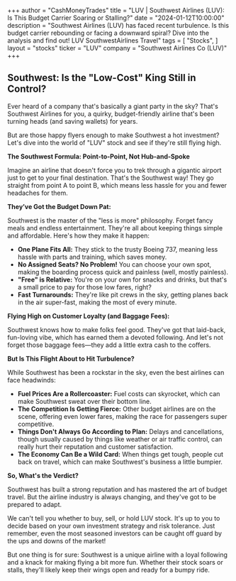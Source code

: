 +++
author = "CashMoneyTrades"
title = "LUV |  Southwest Airlines (LUV): Is This Budget Carrier Soaring or Stalling?"
date = "2024-01-12T10:00:00"
description = "Southwest Airlines (LUV) has faced recent turbulence. Is this budget carrier rebounding or facing a downward spiral? Dive into the analysis and find out! LUV SouthwestAirlines Travel"
tags = [
"Stocks",
]
layout = "stocks"
ticker = "LUV"
company = "Southwest Airlines Co (LUV)"
+++
        


## Southwest: Is the "Low-Cost" King Still in Control?

Ever heard of a company that's basically a giant party in the sky? That's Southwest Airlines for you, a quirky, budget-friendly airline that's been turning heads (and saving wallets) for years. 

But are those happy flyers enough to make Southwest a hot investment? Let's dive into the world of "LUV" stock and see if they're still flying high.

**The Southwest Formula: Point-to-Point, Not Hub-and-Spoke**

Imagine an airline that doesn't force you to trek through a gigantic airport just to get to your final destination. That's the Southwest way! They go straight from point A to point B,  which means less hassle for you and fewer headaches for them. 

**They’ve Got the Budget Down Pat:**

Southwest is the master of the "less is more" philosophy. Forget fancy meals and endless entertainment.  They're all about keeping things simple and affordable. Here's how they make it happen:

* **One Plane Fits All:**  They stick to the trusty Boeing 737, meaning less hassle with parts and training, which saves money.
* **No Assigned Seats? No Problem!** You can choose your own spot, making the boarding process quick and painless (well, mostly painless).
* **"Free" is Relative:** You're on your own for snacks and drinks, but that's a small price to pay for those low fares, right? 
* **Fast Turnarounds:**  They're like pit crews in the sky,  getting planes back in the air super-fast, making the most of every minute. 

**Flying High on Customer Loyalty (and Baggage Fees):**

Southwest knows how to make folks feel good.  They've got that laid-back, fun-loving vibe, which has earned them a devoted following.  And let's not forget those baggage fees—they add a little extra cash to the coffers.

**But Is This Flight About to Hit Turbulence?**

While Southwest has been a rockstar in the sky, even the best airlines can face headwinds:

* **Fuel Prices Are a Rollercoaster:**  Fuel costs can skyrocket, which can make Southwest sweat over their bottom line. 
* **The Competition Is Getting Fierce:**  Other budget airlines are on the scene, offering even lower fares, making the race for passengers super competitive. 
* **Things Don't Always Go According to Plan:**  Delays and cancellations, though usually caused by things like weather or air traffic control, can really hurt their reputation and customer satisfaction.
* **The Economy Can Be a Wild Card:**  When things get tough, people cut back on travel, which can make Southwest's business a little bumpier.

**So, What's the Verdict?**

Southwest has built a strong reputation and has mastered the art of budget travel. But the airline industry is always changing, and they've got to be prepared to adapt.  

We can't tell you whether to buy, sell, or hold LUV stock. It's up to you to decide based on your own investment strategy and risk tolerance.  Just remember, even the most seasoned investors can be caught off guard by the ups and downs of the market!  

But one thing is for sure: Southwest is a unique airline with a loyal following and a knack for making flying a bit more fun.  Whether their stock soars or stalls, they'll likely keep their wings open and ready for a bumpy ride. 

        